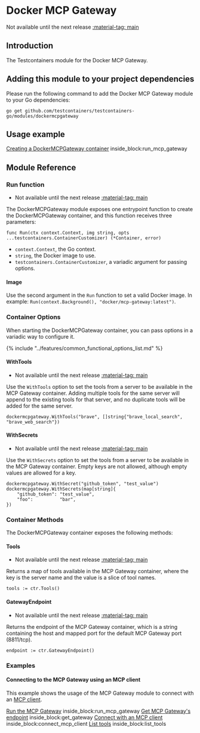 # Docker MCP Gateway

Not available until the next release <a href="https://github.com/testcontainers/testcontainers-go"><span class="tc-version">:material-tag: main</span></a>

## Introduction

The Testcontainers module for the Docker MCP Gateway.

## Adding this module to your project dependencies

Please run the following command to add the Docker MCP Gateway module to your Go dependencies:

```
go get github.com/testcontainers/testcontainers-go/modules/dockermcpgateway
```

## Usage example

<!--codeinclude-->
[Creating a DockerMCPGateway container](../../modules/dockermcpgateway/examples_test.go) inside_block:run_mcp_gateway
<!--/codeinclude-->

## Module Reference

### Run function

- Not available until the next release <a href="https://github.com/testcontainers/testcontainers-go"><span class="tc-version">:material-tag: main</span></a>

The DockerMCPGateway module exposes one entrypoint function to create the DockerMCPGateway container, and this function receives three parameters:

```golang
func Run(ctx context.Context, img string, opts ...testcontainers.ContainerCustomizer) (*Container, error)
```

- `context.Context`, the Go context.
- `string`, the Docker image to use.
- `testcontainers.ContainerCustomizer`, a variadic argument for passing options.

#### Image

Use the second argument in the `Run` function to set a valid Docker image.
In example: `Run(context.Background(), "docker/mcp-gateway:latest")`.

### Container Options

When starting the DockerMCPGateway container, you can pass options in a variadic way to configure it.

{% include "../features/common_functional_options_list.md" %}

#### WithTools

- Not available until the next release <a href="https://github.com/testcontainers/testcontainers-go"><span class="tc-version">:material-tag: main</span></a>

Use the `WithTools` option to set the tools from a server to be available in the MCP Gateway container. Adding multiple tools for the same server will append to the existing tools for that server, and no duplicate tools will be added for the same server.

```golang
dockermcpgateway.WithTools("brave", []string{"brave_local_search", "brave_web_search"})
```

#### WithSecrets

- Not available until the next release <a href="https://github.com/testcontainers/testcontainers-go"><span class="tc-version">:material-tag: main</span></a>

Use the `WithSecrets` option to set the tools from a server to be available in the MCP Gateway container. Empty keys are not allowed, although empty values are allowed for a key.

```golang
dockermcpgateway.WithSecret("github_token", "test_value")
dockermcpgateway.WithSecrets(map[string]{
    "github_token": "test_value",
    "foo":          "bar",
})
```

### Container Methods

The DockerMCPGateway container exposes the following methods:

#### Tools

- Not available until the next release <a href="https://github.com/testcontainers/testcontainers-go"><span class="tc-version">:material-tag: main</span></a>

Returns a map of tools available in the MCP Gateway container, where the key is the server name and the value is a slice of tool names.

```golang
tools := ctr.Tools()
```

#### GatewayEndpoint

- Not available until the next release <a href="https://github.com/testcontainers/testcontainers-go"><span class="tc-version">:material-tag: main</span></a>

Returns the endpoint of the MCP Gateway container, which is a string containing the host and mapped port for the default MCP Gateway port (8811/tcp).

```golang
endpoint := ctr.GatewayEndpoint()
```
### Examples

#### Connecting to the MCP Gateway using an MCP client

This example shows the usage of the MCP Gateway module to connect with an [MCP client](https://github.com/modelcontextprotocol/go-sdk).

<!--codeinclude-->
[Run the MCP Gateway](../../modules/dockermcpgateway/examples_test.go) inside_block:run_mcp_gateway
[Get MCP Gateway's endpoint](../../modules/dockermcpgateway/examples_test.go) inside_block:get_gateway
[Connect with an MCP client](../../modules/dockermcpgateway/examples_test.go) inside_block:connect_mcp_client
[List tools](../../modules/dockermcpgateway/examples_test.go) inside_block:list_tools
<!--/codeinclude-->
